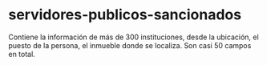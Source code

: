 # servidores-publicos-sancionados
Contiene la información de más de 300 instituciones, desde la ubicación, el puesto de la persona, el inmueble donde se localiza. Son casi 50 campos en total.
